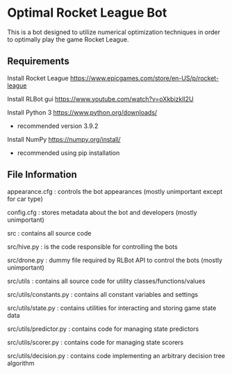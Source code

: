 # Optimal Rocket League Bot
This is a bot designed to utilize numerical optimization techniques in order to
optimally play the game Rocket League.

## Requirements
Install Rocket League
https://www.epicgames.com/store/en-US/p/rocket-league

Install RLBot gui
https://www.youtube.com/watch?v=oXkbizklI2U

Install Python 3
https://www.python.org/downloads/
- recommended version 3.9.2

Install NumPy
https://numpy.org/install/
- recommended using pip installation

## File Information
appearance.cfg : controls the bot appearances (mostly unimportant except for car type)

config.cfg : stores metadata about the bot and developers (mostly unimportant)

src : contains all source code

src/hive.py : is the code responsible for controlling the bots

src/drone.py : dummy file required by RLBot API to control the bots (mostly unimportant)

src/utils : contains all source code for utility classes/functions/values

src/utils/constants.py : contains all constant variables and settings

src/utils/state.py : contains utilities for interacting and storing game state data

src/utils/predictor.py : contains code for managing state predictors

src/utils/scorer.py : contains code for managing state scorers

src/utils/decision.py : contains code implementing an arbitrary decision tree algorithm

